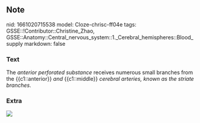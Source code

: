 ## Note
nid: 1661020715538
model: Cloze-chrisc-ff04e
tags: GSSE::!Contributor::Christine_Zhao, GSSE::Anatomy::Central_nervous_system::1._Cerebral_hemispheres::Blood_supply
markdown: false

### Text
<div>
  <div>
    <div>
      <div>
        <div>
          The <span style="font-style: italic;">anterior perforated
          substance</span> receives numerous small branches from
          the {{c1::anterior}} <span style="font-style:
          italic;">and</span> {{c1::middle}} <span style= 
          "font-style: italic;">cerebral arteries, known as the
          striate branches.</span>
        </div>
      </div>
    </div>
  </div>
</div>

### Extra
<img src="paste-852ac3317c16a4a09d50c7d1fff0272e1853c52b.jpg">
